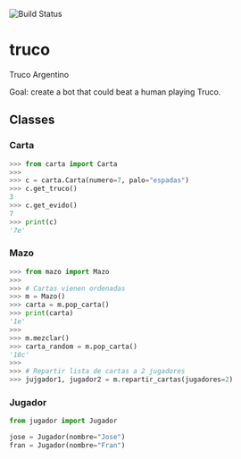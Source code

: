 ![Build Status](https://github.com/josegalarza/truco/workflows/pytest/badge.svg)

# truco
Truco Argentino

Goal: create a bot that could beat a human playing Truco.

## Classes

### Carta

```py
>>> from carta import Carta
>>>
>>> c = carta.Carta(numero=7, palo="espadas")
>>> c.get_truco()
3
>>> c.get_evido()
7
>>> print(c)
'7e'
```

### Mazo

```py
>>> from mazo import Mazo
>>>
>>> # Cartas vienen ordenadas
>>> m = Mazo()
>>> carta = m.pop_carta()
>>> print(carta)
'1e'
>>>
>>> m.mezclar()
>>> carta_random = m.pop_carta()
'10c'
>>> 
>>> # Repartir lista de cartas a 2 jugadores
>>> jujgador1, jugador2 = m.repartir_cartas(jugadores=2)
```


### Jugador

```py
from jugador import Jugador

jose = Jugador(nombre="Jose")
fran = Jugador(nombre="Fran")
```
